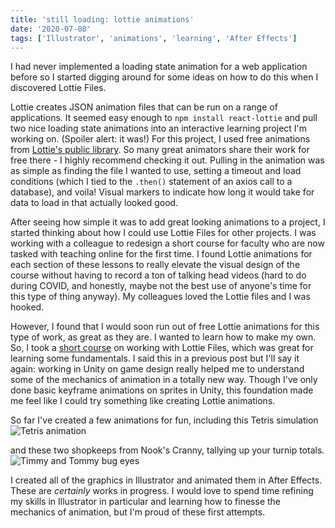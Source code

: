 ```yaml
---
title: 'still loading: lottie animations'
date: '2020-07-08'
tags: ['Illustrator', 'animations', 'learning', 'After Effects']
---
```

I had never implemented a loading state animation for a web application before so I started digging around for some ideas on how to do this when I discovered Lottie Files.

Lottie creates JSON animation files that can be run on a range of applications. It seemed easy enough to `npm install react-lottie` and pull two nice loading state animations into an interactive learning project I'm working on. (Spoiler alert: it was!) For this project, I used free animations from [Lottie's public library](https://lottiefiles.com/featured). So many great animators share their work for free there - I highly recommend checking it out. Pulling in the animation was as simple as finding the file I wanted to use, setting a timeout and load conditions (which I tied to the `.then()` statement of an axios call to a database), and voila! Visual markers to indicate how long it would take for data to load in that actually looked good.

After seeing how simple it was to add great looking animations to a project, I started thinking about how I could use Lottie Files for other projects. I was working with a colleague to redesign a short course for faculty who are now tasked with teaching online for the first time. I found Lottie animations for each section of these lessons to really elevate the visual design of the course without having to record a ton of talking head videos (hard to do during COVID, and honestly, maybe not the best use of anyone's time for this type of thing anyway). My colleagues loved the Lottie files and I was hooked.

However, I found that I would soon run out of free Lottie animations for this type of work, as great as they are. I wanted to learn how to make my own. So, I took a [short course](https://lottiefiles.com/course) on working with Lottie Files, which was great for learning some fundamentals. I said this in a previous post but I'll say it again: working in Unity on game design really helped me to understand some of the mechanics of animation in a totally new way. Though I've only done basic keyframe animations on sprites in Unity, this foundation made me feel like I could try something like creating Lottie animations. 

So far I've created a few animations for fun, including this Tetris simulation
![Tetris animation](https://lars-prof-site.s3.us-east-2.amazonaws.com/projects/22436-bright-gameboy.gif)

and these two shopkeeps from Nook's Cranny, tallying up your turnip totals.
![Timmy and Tommy bug eyes](https://lars-prof-site.s3.us-east-2.amazonaws.com/projects/23097-twins.gif)

I created all of the graphics in Illustrator and animated them in After Effects. These are *certainly* works in progress. I would love to spend time refining my skills in Illustrator in particular and learning how to finesse the mechanics of animation, but I'm proud of these first attempts. 